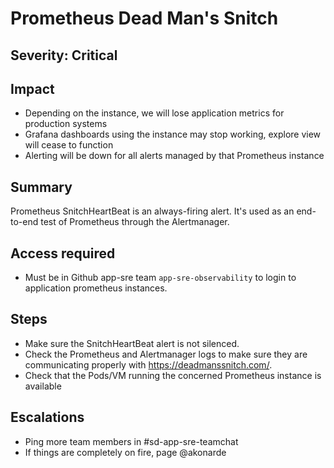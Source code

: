 # Prometheus Dead Man's Snitch

## Severity: Critical

## Impact

- Depending on the instance, we will lose application metrics for production systems
- Grafana dashboards using the instance may stop working, explore view will cease to function
- Alerting will be down for all alerts managed by that Prometheus instance 

## Summary

Prometheus SnitchHeartBeat is an always-firing alert. It's used as an end-to-end test of Prometheus through the Alertmanager.

## Access required

- Must be in Github app-sre team `app-sre-observability` to login to application prometheus instances.

## Steps

- Make sure the SnitchHeartBeat alert is not silenced.
- Check the Prometheus and Alertmanager logs to make sure they are communicating properly with https://deadmanssnitch.com/.
- Check that the Pods/VM running the concerned Prometheus instance is available

## Escalations

- Ping more team members in #sd-app-sre-teamchat
- If things are completely on fire, page @akonarde
